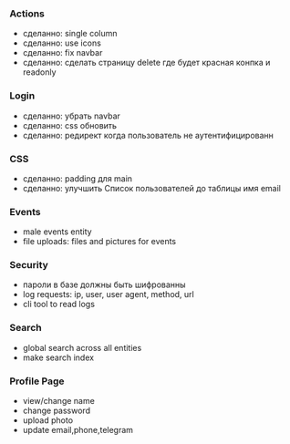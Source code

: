 ### Actions

- сделанно: single column
- сделанно: use icons
- сделанно: fix navbar
- сделанно: сделать страницу delete где будет красная конпка и readonly

### Login

- сделанно: убрать navbar
- сделанно: css обновить
- сделанно: редирект когда пользователь не аутентифицированн

### CSS

- сделанно: padding для main
- сделанно: улучшить Список пользователей до таблицы имя email

### Events

- male events entity
- file uploads: files and pictures for events

### Security

- пароли в базе должны быть шифрованны
- log requests: ip, user, user agent, method, url
- cli tool to read logs

### Search

- global search across all entities
- make search index

### Profile Page

- view/change name
- change password
- upload photo
- update email,phone,telegram
